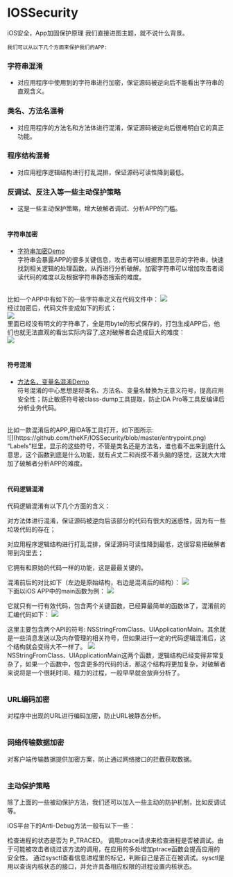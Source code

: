 # IOSSecurity
iOS安全，App加固保护原理
我们直接进图主题，就不说什么背景。

`我们可以从以下几个方面来保护我们的APP:`

### 字符串混淆
* 对应用程序中使用到的字符串进行加密，保证源码被逆向后不能看出字符串的直观含义。

### 类名、方法名混肴
* 对应用程序的方法名和方法体进行混淆，保证源码被逆向后很难明白它的真正功能。

### 程序结构混肴
* 对应用程序逻辑结构进行打乱混排，保证源码可读性降到最低。

### 反调试、反注入等一些主动保护策略
* 这是一些主动保护策略，增大破解者调试、分析APP的门槛。


#
#### 字符串加密 
* [字符串加密Demo](https://github.com/theKF/StringScurityDemo)<br>
字符串会暴露APP的很多关键信息，攻击者可以根据界面显示的字符串，快速找到相关逻辑的处理函数，从而进行分析破解。加密字符串可以增加攻击者阅读代码的难度以及根据字符串静态搜索的难度。<br><br>

比如一个APP中有如下的一些字符串定义在代码文件中：
![](https://github.com/theKF/IOSSecurity/blob/master/myfilexxx.png)<br>
经过加密后，代码文件变成如下的形式：<br>
![](https://github.com/theKF/IOSSecurity/blob/master/staicvoid.png)<br>
里面已经没有明文的字符串了，全是用byte的形式保存的，打包生成APP后，他们也就无法直观的看出实际内容了,这对破解者会造成巨大的难度：<br>
![](https://github.com/theKF/IOSSecurity/blob/master/tagscope.png)<br>

#
#### 符号混淆
* [方法名，变量名混淆Demo](https://github.com/theKF/SymbolConfusionDemo)<br>
符号混淆的中心思想是将类名、方法名、变量名替换为无意义符号，提高应用安全性；防止敏感符号被class-dump工具提取，防止IDA Pro等工具反编译后分析业务代码。
<br>
比如一款混淆后的APP,用IDA等工具打开，如下图所示:<br>
![](https://github.com/theKF/IOSSecurity/blob/master/entrypoint.png)<br>
“Labels”栏里，显示的这些符号，不管是类名还是方法名，谁也看不出来到底什么意思，这个函数到底是什么功能，就有点丈二和尚摸不着头脑的感觉，这就大大增加了破解者分析APP的难度。

#
#### 代码逻辑混淆
代码逻辑混淆有以下几个方面的含义：

对方法体进行混淆，保证源码被逆向后该部分的代码有很大的迷惑性，因为有一些垃圾代码的存在；

对应用程序逻辑结构进行打乱混排，保证源码可读性降到最低，这很容易把破解者带到沟里去；

它拥有和原始的代码一样的功能，这是最最关键的。

混淆前后的对比如下（左边是原始结构，右边是混淆后的结构）：
![](https://github.com/theKF/IOSSecurity/blob/master/xxxxxxxxx.png)<br>
下面以iOS APP中的main函数为例：
![](https://github.com/theKF/IOSSecurity/blob/master/initmain.png)<br>

它就只有一行有效代码，包含两个关键函数，已经算最简单的函数体了，混淆前的汇编代码如下：
![](https://github.com/theKF/IOSSecurity/blob/master/entrypoint.png)<br>

这里主要包含两个API的符号: NSStringFromClass、UIApplicationMain。其余就是一些消息发送以及内存管理的相关符号，但如果进行一定的代码逻辑混淆后，这个结构就会变得大不一样了。
![](https://github.com/theKF/IOSSecurity/blob/master/xxxxxxxxxyy.png)<br>
NSStringFromClass、UIApplicationMain这两个函数，逻辑结构已经变得非常复杂了，如果一个函数中，包含更多的代码的话，那这个结构将更加复杂，对破解者来说将是一个很耗时间、精力的过程，一般早早就会放弃分析了。

#
### URL编码加密
对程序中出现的URL进行编码加密，防止URL被静态分析。

#
### 网络传输数据加密
对客户端传输数据提供加密方案，防止通过网络接口的拦截获取数据。

#
### 主动保护策略
除了上面的一些被动保护方法，我们还可以加入一些主动的防护机制，比如反调试等。

iOS平台下的Anti-Debug方法一般有以下一些：

检查进程的状态是否为 P_TRACED。
调用ptrace请求来检查进程是否被调试。由于可能被攻击者绕过该方法的调用，在应用的多处增加ptrace函数会提高应用的安全性。
通过sysctl查看信息进程里的标记，判断自己是否正在被调试。sysctl是用以查询内核状态的接口，并允许具备相应权限的进程设置内核状态。




